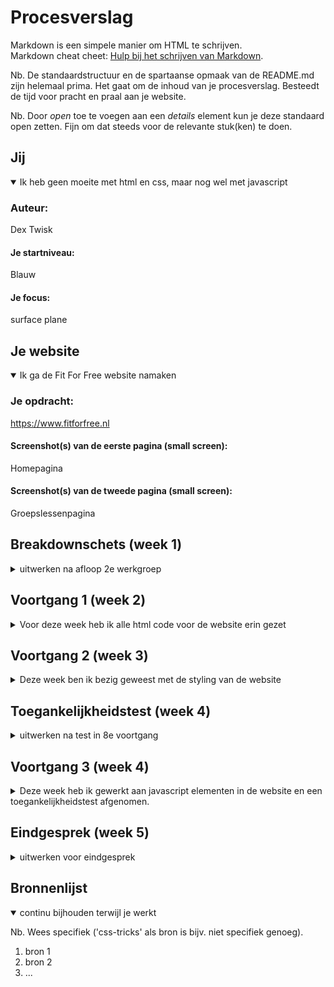 # Procesverslag
Markdown is een simpele manier om HTML te schrijven.  
Markdown cheat cheet: [Hulp bij het schrijven van Markdown](https://github.com/adam-p/markdown-here/wiki/Markdown-Cheatsheet).

Nb. De standaardstructuur en de spartaanse opmaak van de README.md zijn helemaal prima. Het gaat om de inhoud van je procesverslag. Besteedt de tijd voor pracht en praal aan je website.

Nb. Door *open* toe te voegen aan een *details* element kun je deze standaard open zetten. Fijn om dat steeds voor de relevante stuk(ken) te doen.





## Jij

<details open>
<summary>Ik heb geen moeite met html en css, maar nog wel met javascript</summary>

### Auteur:
Dex Twisk

#### Je startniveau:
Blauw

#### Je focus:
surface plane
 
</details>





## Je website

<details open>
<summary>Ik ga de Fit For Free website namaken</summary>

### Je opdracht:
https://www.fitforfree.nl

#### Screenshot(s) van de eerste pagina (small screen): 
Homepagina
<img src="" width="" alt="">

#### Screenshot(s) van de tweede pagina (small screen):
Groepslessenpagina
<img src="" width="" alt="">
 
</details>





## Breakdownschets (week 1)

<details>
<summary>uitwerken na afloop 2e werkgroep</summary>

### de hele pagina: 
<img src="images/breakdownschets-homepage(1).png" width="" alt="breakdown van de homepagina">
<img src="images/breakdownschets-homepage(2)_Tekengebied 1-02.png" width="" alt="breakdown van de homepagina">
<img src="images/breakdownschets-fit.for.free_Tekengebied 1-03.png" width="" alt="breakdown van de homepagina">

### dynamisch deel (menu): 
<img src="images/dynamisch.deel.1" width="" alt="breakdown van een dynamisch deel">

### wellicht nog een dynamisch deel (carousol slider): 
<img src="dynamisch.deel.2" width="" alt="breakdown van nog een dynamisch deel">

</details>





## Voortgang 1 (week 2)

<details>
<summary>Voor deze week heb ik alle html code voor de website erin gezet</summary>

### Stand van zaken
De html code voor de website ging goed, maar ik wist alleen niet goed waar ik de images moest plaatsen.


### Agenda voor meeting
samen met je groepje opstellen

| student 1      | student 2          | student 3    | student 4        |
| ---            | ---                | ---          | ---              |
| dit bespreken  | en dit             | en ik dit    | en dan ik dat    |
| en dat ook nog | dit als er tijd is | nog een punt | dit wil ik zeker |
| ...            | ...                | ...          | ...              |


### Verslag van meeting
hier na afloop snel de uitkomsten van de meeting vastleggen

De html code voor de website ziet er goed en netjes uit.

</details>





## Voortgang 2 (week 3)

<details>
<summary>Deze week ben ik bezig geweest met de styling van de website</summary>

### Stand van zaken
Ik had moeite met de eerste section waarbij er bepaalde elementen boven een image moesten.
De styling voor de rest van de website ging goed.


### Agenda voor meeting
samen met je groepje opstellen

| student 1      | student 2          | student 3    | student 4        |
| ---            | ---                | ---          | ---              |
| dit bespreken  | en dit             | en ik dit    | en dan ik dat    |
| en dat ook nog | dit als er tijd is | nog een punt | dit wil ik zeker |
| ...            | ...                | ...          | ...              |


### Verslag van meeting

De styling moet verandert worden en de html code. Ik moet minder classes gebruiken en gaan werken meet nth-of-type.

</details>





## Toegankelijkheidstest (week 4)

<details>
<summary>uitwerken na test in 8e voortgang</summary>

### Bevindingen
Lijst met je bevindingen die in de test naar voren kwamen:

#### Titel eerste bevinding
Hier korte omschrijving (met indien nodig een afbeelding)

Hier een omschrijving van hoe het opgelost kan worden (met indien nodig een afbeelding)


#### Titel tweede bevinding. 
Hier korte omschrijving (met indien nodig een afbeelding)

Hier een omschrijving van hoe het opgelost kan worden (met indien nodig een afbeelding)


#### Titel volgende bevinding. 
Hier korte omschrijving (met indien nodig een afbeelding)

Hier een omschrijving van hoe het opgelost kan worden (met indien nodig een afbeelding)


#### Titel nog een bevinding. 
Hier korte omschrijving (met indien nodig een afbeelding)

Hier een omschrijving van hoe het opgelost kan worden (met indien nodig een afbeelding)

</details>





## Voortgang 3 (week 4)

<details>
<summary>Deze week heb ik gewerkt aan javascript elementen in de website en een toegankelijkheidstest afgenomen.</summary>

### Stand van zaken
Ik had erg veel moeite met het hamburger menu en de carousel sliders.
Uiteindelijk is het me gelukt om de hamburger menu en een carousel slider werkend te maken.


### Agenda voor meeting
samen met je groepje opstellen

| student 1      | student 2          | student 3    | student 4        |
| ---            | ---                | ---          | ---              |
| dit bespreken  | en dit             | en ik dit    | en dan ik dat    |
| en dat ook nog | dit als er tijd is | nog een punt | dit wil ik zeker |
| ...            | ...                | ...          | ...              |


### Verslag van meeting
hier na afloop snel de uitkomsten van de meeting vastleggen

- punt 1
- punt 2
- nog een punt
- ...

</details>





## Eindgesprek (week 5)

<details>
<summary>uitwerken voor eindgesprek</summary>

### Stand van zaken
hier dit ging goed & dit was lastig (neem ook screenshots op van delen van je website en code)

### Screenshot(s)

hier screenshot(s) van je eindresultaat

</details>





## Bronnenlijst

<details open>
<summary>continu bijhouden terwijl je werkt</summary>

Nb. Wees specifiek ('css-tricks' als bron is bijv. niet specifiek genoeg).

1. bron 1
2. bron 2
3. ...

</details>